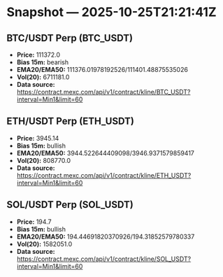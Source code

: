 # Snapshot — 2025-10-25T21:21:41Z

## BTC/USDT Perp (BTC_USDT)
- **Price:** 111372.0
- **Bias 15m:** bearish
- **EMA20/EMA50:** 111376.01978192526/111401.48875535026
- **Vol(20):** 6711181.0
- **Data source:** https://contract.mexc.com/api/v1/contract/kline/BTC_USDT?interval=Min1&limit=60

## ETH/USDT Perp (ETH_USDT)
- **Price:** 3945.14
- **Bias 15m:** bullish
- **EMA20/EMA50:** 3944.522644409098/3946.9371579859417
- **Vol(20):** 808770.0
- **Data source:** https://contract.mexc.com/api/v1/contract/kline/ETH_USDT?interval=Min1&limit=60

## SOL/USDT Perp (SOL_USDT)
- **Price:** 194.7
- **Bias 15m:** bullish
- **EMA20/EMA50:** 194.44691820370926/194.31852579780337
- **Vol(20):** 1582051.0
- **Data source:** https://contract.mexc.com/api/v1/contract/kline/SOL_USDT?interval=Min1&limit=60
